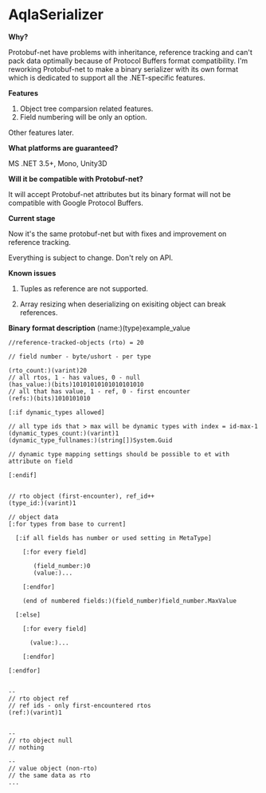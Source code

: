 AqlaSerializer
==============

<b>Why?</b>

Protobuf-net have problems with inheritance, reference tracking and can't pack data optimally because of Protocol Buffers format compatibility. I'm reworking Protobuf-net to make a binary serializer with its own format which is dedicated to support all the .NET-specific features. 

<b>Features</b>

1. Object tree comparsion related features. 
2. Field numbering will be only an option.

Other features later.

<b>What platforms are guaranteed? </b>

MS .NET 3.5+, Mono, Unity3D

<b>Will it be compatible with Protobuf-net? </b>

It will accept Protobuf-net attributes but its binary format will not be compatible with Google Protocol Buffers.

<b>Current stage</b>

Now it's the same protobuf-net but with fixes and improvement on reference tracking.

Everything is subject to change. Don't rely on API.

<b>Known issues</b>

1. Tuples as reference are not supported.

2. Array resizing when deserializing on exisiting object can break references.

<b>Binary format description</b> (name:)(type)example_value

	//reference-tracked-objects (rto) = 20
	
	// field number - byte/ushort - per type
	
	(rto_count:)(varint)20
	// all rtos, 1 - has values, 0 - null
	(has_value:)(bits)10101010101010101010
	// all that has value, 1 - ref, 0 - first encounter
	(refs:)(bits)1010101010
	
	[:if dynamic_types allowed]
	
	// all type ids that > max will be dynamic types with index = id-max-1
	(dynamic_types_count:)(varint)1
	(dynamic_type_fullnames:)(string[])System.Guid
	
	// dynamic type mapping settings should be possible to et with attribute on field
	
	[:endif]
	
	
	// rto object (first-encounter), ref_id++
	(type_id:)(varint)1
	
	// object data
	[:for types from base to current]
	  
	  [:if all fields has number or used setting in MetaType]
	
	    [:for every field]
	
	       (field_number:)0
	       (value:)...
	
	    [:endfor]
	    
	    (end of numbered fields:)(field_number)field_number.MaxValue
	
	  [:else]
	
	    [:for every field]
	
	      (value:)...
	
	    [:endfor]
	  
	[:endfor]
	
	
	--
	// rto object ref
	// ref ids - only first-encountered rtos 
	(ref:)(varint)1
	
	
	--
	// rto object null
	// nothing
	
	--
	// value object (non-rto)
	// the same data as rto
	...
